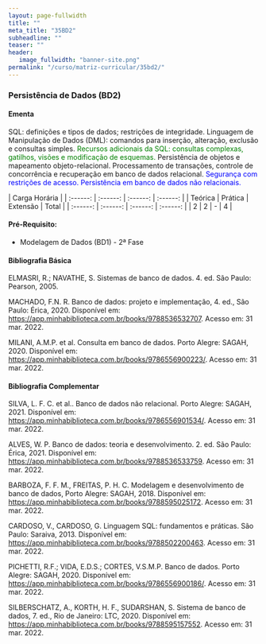 ```yaml
---
layout: page-fullwidth
title: ""
meta_title: "35BD2"
subheadline: ""
teaser: ""
header:
   image_fullwidth: "banner-site.png"
permalink: "/curso/matriz-curricular/35bd2/"
---
```


### **Persistência de Dados (BD2)**

#### **Ementa**

SQL: definições e tipos de dados; restrições de integridade. Linguagem de Manipulação de Dados (DML): comandos para inserção, alteração, exclusão e consultas simples. <class style="color: green">Recursos adicionais da SQL: consultas complexas, gatilhos, visões e modificação de esquemas.</class> Persistência de objetos e mapeamento objeto-relacional. Processamento de transações, controle de concorrência e recuperação em banco de dados relacional. <class style="color: blue">Segurança com restrições de acesso. Persistência em banco de dados não relacionais.</class>

| Carga Horária | 
| :------: | :------: | :------: | :------: |
| Teórica | Prática | Extensão | Total |
| :------: | :------: | :------: | :------: |
| 2 | 2 | - | 4 |

#### **Pré-Requisito:**

- Modelagem de Dados (BD1) - 2ª Fase

#### **Bibliografia Básica**

ELMASRI, R.; NAVATHE, S. Sistemas de banco de dados. 4. ed. São Paulo: Pearson, 2005. 

MACHADO, F.N. R. Banco de dados: projeto e implementação, 4. ed., São Paulo: Érica, 2020. Disponível em: https://app.minhabiblioteca.com.br/books/9788536532707. Acesso em: 31 mar. 2022. 

MILANI, A.M.P. et al. Consulta em banco de dados. Porto Alegre: SAGAH, 2020. Disponível em: https://app.minhabiblioteca.com.br/books/9786556900223/. Acesso em: 31 mar. 2022.

#### **Bibliografia Complementar**

SILVA, L. F. C. et al.. Banco de dados não relacional. Porto Alegre: SAGAH, 2021. Disponível em: https://app.minhabiblioteca.com.br/books/9786556901534/. Acesso em: 31 mar. 2022. 

ALVES, W. P. Banco de dados: teoria e desenvolvimento. 2. ed. São Paulo: Érica, 2021. Disponível em: https://app.minhabiblioteca.com.br/books/9788536533759. Acesso em: 31 mar. 2022. 

BARBOZA, F. F. M., FREITAS, P. H. C. Modelagem e desenvolvimento de banco de dados, Porto Alegre: SAGAH, 2018. Disponível em: https://app.minhabiblioteca.com.br/books/9788595025172. Acesso em: 31 mar. 2022. 

CARDOSO, V., CARDOSO, G. Linguagem SQL: fundamentos e práticas. São Paulo: Saraiva, 2013. Disponível em: https://app.minhabiblioteca.com.br/books/9788502200463. Acesso em: 31 mar. 2022. 

PICHETTI, R.F.; VIDA, E.D.S.; CORTES, V.S.M.P. Banco de dados. Porto Alegre: SAGAH, 2020. Disponível em: https://app.minhabiblioteca.com.br/books/9786556900186/. Acesso em: 31 mar. 2022. 

SILBERSCHATZ, A., KORTH, H. F., SUDARSHAN, S. Sistema de banco de dados, 7. ed., Rio de Janeiro: LTC, 2020. Disponível em: https://app.minhabiblioteca.com.br/books/9788595157552. Acesso em: 31 mar. 2022. 